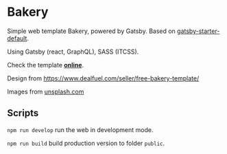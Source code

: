 # Bakery

Simple web template Bakery, powered by Gatsby. Based on [gatsby-starter-default](https://github.com/gatsbyjs/gatsby-starter-default).

Using Gatsby (react, GraphQL), SASS (ITCSS).

Check the template **[online](https://bakery-gatsby.netlify.app/)**.

Design from https://www.dealfuel.com/seller/free-bakery-template/

Images from [unsplash.com](https://unsplash.com/)

## Scripts

`npm run develop` run the web in development mode.

`npm run build` build production version to folder `public`.
